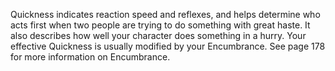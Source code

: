 Quickness indicates reaction speed and reflexes, and helps determine who acts first when two people are trying to do something with great haste. It also describes how well your character does something in a hurry. Your effective Quickness is usually modified by your Encumbrance. See page 178 for more information on Encumbrance.